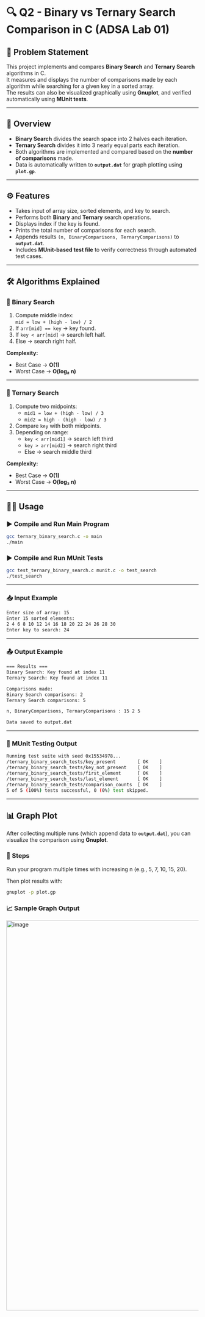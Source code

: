# 🔍 Q2 - Binary vs Ternary Search Comparison in C (ADSA Lab 01)

## 📘 Problem Statement
This project implements and compares **Binary Search** and **Ternary Search** algorithms in C.  
It measures and displays the number of comparisons made by each algorithm while searching for a given key in a sorted array.  
The results can also be visualized graphically using **Gnuplot**, and verified automatically using **MUnit tests**.

---

## 🧠 Overview

- **Binary Search** divides the search space into 2 halves each iteration.  
- **Ternary Search** divides it into 3 nearly equal parts each iteration.  
- Both algorithms are implemented and compared based on the **number of comparisons** made.  
- Data is automatically written to **`output.dat`** for graph plotting using **`plot.gp`**.

---

## ⚙️ Features

- Takes input of array size, sorted elements, and key to search.  
- Performs both **Binary** and **Ternary** search operations.  
- Displays index if the key is found.  
- Prints the total number of comparisons for each search.  
- Appends results `(n, BinaryComparisons, TernaryComparisons)` to **`output.dat`**.  
- Includes **MUnit-based test file** to verify correctness through automated test cases.  

---

## 🛠️ Algorithms Explained

### 🔹 Binary Search
1. Compute middle index:  
   `mid = low + (high - low) / 2`
2. If `arr[mid] == key` → key found.  
3. If `key < arr[mid]` → search left half.  
4. Else → search right half.

**Complexity:**  
- Best Case → **O(1)**  
- Worst Case → **O(log₂ n)**  

---

### 🔸 Ternary Search
1. Compute two midpoints:  
   - `mid1 = low + (high - low) / 3`  
   - `mid2 = high - (high - low) / 3`
2. Compare `key` with both midpoints.  
3. Depending on range:  
   - `key < arr[mid1]` → search left third  
   - `key > arr[mid2]` → search right third  
   - Else → search middle third

**Complexity:**  
- Best Case → **O(1)**  
- Worst Case → **O(log₃ n)**  

---

## 🧑‍💻 Usage

### ▶️ Compile and Run Main Program

```bash
gcc ternary_binary_search.c -o main
./main
```

### ▶️ Compile and Run MUnit Tests

```bash
gcc test_ternary_binary_search.c munit.c -o test_search
./test_search
```

---

### 📥 Input Example

```bash
Enter size of array: 15
Enter 15 sorted elements:
2 4 6 8 10 12 14 16 18 20 22 24 26 28 30
Enter key to search: 24
```

---

### 📤 Output Example

```bash
=== Results ===
Binary Search: Key found at index 11
Ternary Search: Key found at index 11

Comparisons made:
Binary Search comparisons: 2
Ternary Search comparisons: 5

n, BinaryComparisons, TernaryComparisons : 15 2 5

Data saved to output.dat
```

---

### 🧪 MUnit Testing Output

```bash
Running test suite with seed 0x15534978...
/ternary_binary_search_tests/key_present        [ OK    ] 
/ternary_binary_search_tests/key_not_present    [ OK    ] 
/ternary_binary_search_tests/first_element      [ OK    ] 
/ternary_binary_search_tests/last_element       [ OK    ] 
/ternary_binary_search_tests/comparison_counts  [ OK    ] 
5 of 5 (100%) tests successful, 0 (0%) test skipped.
```

---

## 📊 Graph Plot

After collecting multiple runs (which append data to **`output.dat`**), you can visualize the comparison using **Gnuplot**.

### 🧩 Steps

Run your program multiple times with increasing n (e.g., 5, 7, 10, 15, 20).

Then plot results with:

```bash
gnuplot -p plot.gp
```

### 📈 Sample Graph Output

<img width="1920" height="1023" alt="image" src="https://github.com/user-attachments/assets/fded45f6-e682-4c00-9b95-16982583c872" />

